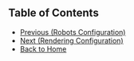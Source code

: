 ## Table of Contents
- [Previous (Robots Configuration)](https://github.com/AntoineRichard/OmniLRS/wiki/Robots)
- [Next (Rendering Configuration)](https://github.com/AntoineRichard/OmniLRS/wiki/Rendering)
- [Back to Home](https://github.com/AntoineRichard/OmniLRS/wiki/Home)
